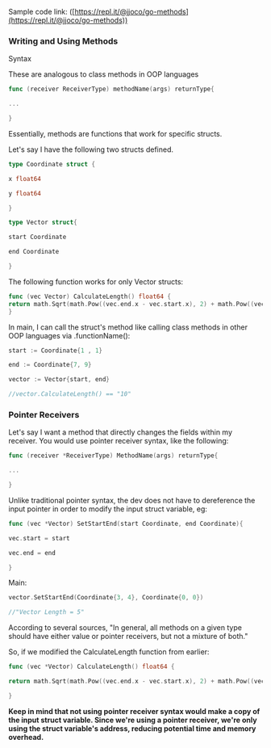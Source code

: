 
Sample code link: ([https://repl.it/@jjoco/go-methods](https://repl.it/@jjoco/go-methods))
### Writing and Using Methods
Syntax

These are analogous to class methods in OOP languages
```go
func (receiver ReceiverType) methodName(args) returnType{

...

}
```
Essentially, methods are functions that work for specific structs.

Let's say I have the following two structs defined.
```go
type Coordinate struct {

x float64

y float64

}
```
```go
type Vector struct{

start Coordinate

end Coordinate

}
```
The following function works for only Vector structs:
```go
func (vec Vector) CalculateLength() float64 {
return math.Sqrt(math.Pow((vec.end.x - vec.start.x), 2) + math.Pow((vec.end.y- vec.start.y),2))
}
```
In main, I can call the struct's method like calling class methods in other OOP languages via .functionName():
```go
start := Coordinate{1 , 1}

end := Coordinate{7, 9}

vector := Vector{start, end}

//vector.CalculateLength() == "10"
```
### Pointer Receivers

Let's say I want a method that directly changes the fields within my receiver. You would use pointer receiver syntax, like the following:
```go
func (receiver *ReceiverType) MethodName(args) returnType{

...

}
```
Unlike traditional pointer syntax, the dev does not have to dereference the input pointer in order to modify the input struct variable, eg:
```go
func (vec *Vector) SetStartEnd(start Coordinate, end Coordinate){

vec.start = start

vec.end = end

}
```
Main:
```go
vector.SetStartEnd(Coordinate{3, 4}, Coordinate{0, 0})

//"Vector Length = 5"
```
According to several sources, "In general, all methods on a given type should have either value or pointer receivers, but not a mixture of both."

So, if we modified the CalculateLength function from earlier:
```go
func (vec *Vector) CalculateLength() float64 {

return math.Sqrt(math.Pow((vec.end.x - vec.start.x), 2) + math.Pow((vec.end.y - vec.start.y),2))

}
```
**Keep in mind that not using pointer receiver syntax would make a copy of the input struct variable. Since we're using a pointer receiver, we're only using the struct variable's address, reducing potential time and memory overhead.**